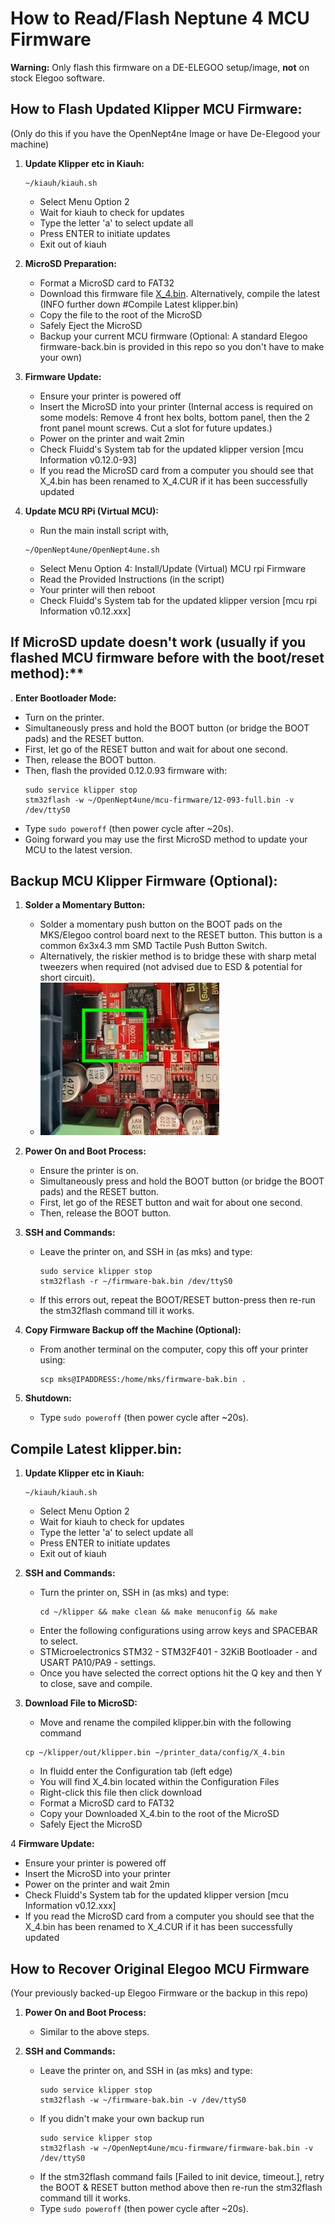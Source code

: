 # How to Read/Flash Neptune 4 MCU Firmware

**Warning:** Only flash this firmware on a DE-ELEGOO setup/image, **not** on stock Elegoo software.

## How to Flash Updated Klipper MCU Firmware:
(Only do this if you have the OpenNept4ne Image or have De-Elegood your machine)

1. **Update Klipper etc in Kiauh:**
   ```
   ~/kiauh/kiauh.sh
   ```
   - Select Menu Option 2
   - Wait for kiauh to check for updates
   - Type the letter 'a' to select update all
   - Press ENTER to initiate updates
   - Exit out of kiauh
  
2. **MicroSD Preparation:**
   - Format a MicroSD card to FAT32
   - Download this firmware file [X_4.bin](https://github.com/halfmanbear/OpenNept4une/raw/main/mcu-firmware/X_4.bin). Alternatively, compile the latest (INFO further down #Compile Latest klipper.bin)
   - Copy the file to the root of the MicroSD
   - Safely Eject the MicroSD
   - Backup your current MCU firmware (Optional: A standard Elegoo firmware-back.bin is provided in this repo so you don't have to make your own)
  
3. **Firmware Update:**
   - Ensure your printer is powered off
   - Insert the MicroSD into your printer (Internal access is required on some models: Remove 4 front hex bolts, bottom panel, then the 2 front panel mount screws. Cut a slot for future updates.)
   - Power on the printer and wait 2min
   - Check Fluidd's System tab for the updated klipper version [mcu Information v0.12.0-93]
   - If you read the MicroSD card from a computer you should see that X_4.bin has been renamed to X_4.CUR if it has been successfully updated

4. **Update MCU RPi (Virtual MCU):**
   - Run the main install script with,
   ```
   ~/OpenNept4une/OpenNept4une.sh
   ```
   - Select Menu Option 4: Install/Update (Virtual) MCU rpi Firmware
   - Read the Provided Instructions (in the script)
   - Your printer will then reboot
   - Check Fluidd's System tab for the updated klipper version [mcu rpi Information v0.12.xxx]

## If MicroSD update doesn't work (usually if you flashed MCU firmware before with the boot/reset method):**

. **Enter Bootloader Mode:**
   - Turn on the printer.
   - Simultaneously press and hold the BOOT button (or bridge the BOOT pads) and the RESET button.
   - First, let go of the RESET button and wait for about one second.
   - Then, release the BOOT button.
   - Then, flash the provided 0.12.0.93 firmware with:
     ```
     sudo service klipper stop
     stm32flash -w ~/OpenNept4une/mcu-firmware/12-093-full.bin -v /dev/ttyS0
     ```
   - Type `sudo poweroff` (then power cycle after ~20s).
   - Going forward you may use the first MicroSD method to update your MCU to the latest version.

## Backup MCU Klipper Firmware (Optional):

1. **Solder a Momentary Button:**
   - Solder a momentary push button on the BOOT pads on the MKS/Elegoo control board next to the RESET button. This button is a common 6x3x4.3 mm SMD Tactile Push Button Switch. 
   - Alternatively, the riskier method is to bridge these with sharp metal tweezers when required (not advised due to ESD & potential for short circuit).
   - ![boot reset location](../pictures/BOOTRESET.jpg)
   
2. **Power On and Boot Process:**
   - Ensure the printer is on.
   - Simultaneously press and hold the BOOT button (or bridge the BOOT pads) and the RESET button.
   - First, let go of the RESET button and wait for about one second.
   - Then, release the BOOT button.

3. **SSH and Commands:**
   - Leave the printer on, and SSH in (as mks) and type:
     ```
     sudo service klipper stop
     stm32flash -r ~/firmware-bak.bin /dev/ttyS0
     ```
   - If this errors out, repeat the BOOT/RESET button-press then re-run the stm32flash command till it works.

4. **Copy Firmware Backup off the Machine (Optional):**
   - From another terminal on the computer, copy this off your printer using:
     ```
     scp mks@IPADDRESS:/home/mks/firmware-bak.bin .
     ```

5. **Shutdown:**
   - Type `sudo poweroff` (then power cycle after ~20s).

## Compile Latest klipper.bin:

1. **Update Klipper etc in Kiauh:**
   ```
   ~/kiauh/kiauh.sh
   ```
   - Select Menu Option 2
   - Wait for kiauh to check for updates
   - Type the letter 'a' to select update all
   - Press ENTER to initiate updates
   - Exit out of kiauh

2. **SSH and Commands:**
   - Turn the printer on, SSH in (as mks) and type:
     ```
     cd ~/klipper && make clean && make menuconfig && make
     ```
   - Enter the following configurations using arrow keys and SPACEBAR to select.
   - STMicroelectronics STM32 - STM32F401 - 32KiB Bootloader - and USART PA10/PA9 - settings.
   - Once you have selected the correct options hit the Q key and then Y to close, save and compile.

3. **Download File to MicroSD:**
   - Move and rename the compiled klipper.bin with the following command
   ```
   cp ~/klipper/out/klipper.bin ~/printer_data/config/X_4.bin
   ```
   - In fluidd enter the Configuration tab (left edge)
   - You will find X_4.bin located within the Configuration Files
   - Right-click this file then click download
   - Format a MicroSD card to FAT32
   - Copy your Downloaded X_4.bin to the root of the MicroSD
   - Safely Eject the MicroSD
  
4 **Firmware Update:**
   - Ensure your printer is powered off
   - Insert the MicroSD into your printer
   - Power on the printer and wait 2min
   - Check Fluidd's System tab for the updated klipper version [mcu Information v0.12.xxx]
   - If you read the MicroSD card from a computer you should see that the X_4.bin has been renamed to X_4.CUR if it has been successfully updated

## How to Recover Original Elegoo MCU Firmware

(Your previously backed-up Elegoo Firmware or the backup in this repo)

1. **Power On and Boot Process:**
   - Similar to the above steps.
   
2. **SSH and Commands:**
   - Leave the printer on, and SSH in (as mks) and type:
     ```
     sudo service klipper stop
     stm32flash -w ~/firmware-bak.bin -v /dev/ttyS0
     ```
   - If you didn't make your own backup run
     ```
     sudo service klipper stop
     stm32flash -w ~/OpenNept4une/mcu-firmware/firmware-bak.bin -v /dev/ttyS0
     ```
   - If the stm32flash command fails [Failed to init device, timeout.], retry the BOOT & RESET button method above then re-run the stm32flash command till it works.
   - Type `sudo poweroff` (then power cycle after ~20s).



